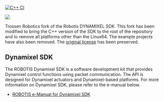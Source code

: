 [![C++ CI](https://github.com/LSinterbotix/DynamixelSDK/actions/workflows/cpp-ci.yml/badge.svg)](https://github.com/LSinterbotix/DynamixelSDK/actions/workflows/cpp-ci.yml)

<img src="http://emanual.robotis.com/assets/images/sw/sdk/dynamixel_sdk/overview/dynamixel_sdk_concept_logo.jpg">

Trossen Robotics fork of the Robotis DYNAMIXEL SDK. This fork has been modified to bring the C++ version of the SDK to the root of the repository and to remove all platforms other than the Linux64. The example projects have also been removed. The [original license](LICENSE) has been preserved.

## Dynamixel SDK
The ROBOTIS Dynamixel SDK is a software development kit that provides Dynamixel control functions using packet communication. The API is designed for Dynamixel actuators and Dynamixel-based platforms. For more information on Dynamixel SDK, please refer to the e-manual below.
- [ROBOTIS e-Manual for Dynamixel SDK](http://emanual.robotis.com/docs/en/software/dynamixel/dynamixel_sdk/overview/)
